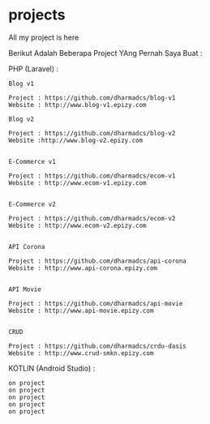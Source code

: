 # projects
All my project is here

Berikut Adalah Beberapa Project YAng Pernah Saya Buat :


PHP (Laravel) :


    Blog v1

    Project : https://github.com/dharmadcs/blog-v1
    Website : http://www.blog-v1.epizy.com

    Blog v2

    Project : https://github.com/dharmadcs/blog-v2
    Website :http://www.blog-v2.epizy.com


    E-Commerce v1

    Project : https://github.com/dharmadcs/ecom-v1
    Website : http://www.ecom-v1.epizy.com


    E-Commerce v2

    Project : https://github.com/dharmadcs/ecom-v2
    Website : http://www.ecom-v2.epizy.com


    API Corona

    Project : https://github.com/dharmadcs/api-corona
    Website : http://www.api-corona.epizy.com


    API Movie

    Project : https://github.com/dharmadcs/api-movie
    Website : http://www.api-movie.epizy.com


    CRUD

    Project : https://github.com/dharmadcs/crdu-dasis
    Website : http://www.crud-smkn.epizy.com

KOTLIN (Android Studio) :


    on project
    on project
    on project
    on project
    on project
